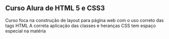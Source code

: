 ## Curso Alura de HTML 5 e CSS3

Curso foca na construção de layout para página web com o uso correto das tags HTML
A correta aplicação das classes e heranças CSS tem espaço especial na matéria
